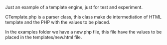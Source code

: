 Just an example of a template engine, just for test and experiment.

CTemplate.php is a parser class, this class make de intermediation of HTML template and the PHP with the values to be placed.

In the examples folder we have a new.php file, this file have the values to be placed in the templates/new.html file.